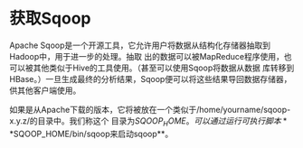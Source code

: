 获取Sqoop
================================================================================
Apache Sqoop是一个开源工具，它允许用户将数据从结构化存储器抽取到Hadoop中，用于进一步的处理。抽取
出的数据可以被MapReduce程序使用，也可以被其他类似于Hive的工具使用。（甚至可以使用Sqoop将数据从数据
库转移到HBase。）一旦生成最终的分析结果，Sqoop便可以将这些结果导回数据存储器，供其他客户端使用。

如果是从Apache下载的版本，它将被放在一个类似于/home/yourname/sqoop-x.y.z/的目录中。我们称这个
目录为$SQOOP_HOME。可以通过运行可执行脚本 **$SQOOP_HOME/bin/sqoop来启动sqoop**。
